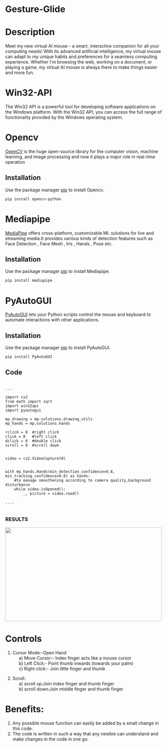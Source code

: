 # Gesture-Glide

# Description
 Meet my new virtual AI mouse - a smart, interactive companion for all your computing needs!
 With its advanced artificial intelligence, my virtual mouse can adapt to my unique habits and preferences for a seamless computing experience.
 Whether I'm browsing the web, working on a document, or playing a game, my virtual AI mouse is always there to make things easier and more fun.

# Win32-API

The Win32 API is a powerful tool for developing software applications on the Windows platform.
With the Win32 API, you can access the full range of functionality provided by the Windows operating system.



# Opencv


[OpenCV](https://opencv.org/) is the huge open-source library for the computer vision, machine learning, and image processing and now it plays a major role in real-time operation

## Installation

Use the package manager [pip](https://pip.pypa.io/en/stable/) to install Opencv.

```bash
pip install opencv-python
```


# Mediapipe

[MediaPipe](https://google.github.io/mediapipe/) offers cross-platform, customizable ML solutions for live and streaming media.It provides various kinds of detection features such as Face Detection , Face Mesh , Iris , Hands , Pose etc.

## Installation

Use the package manager [pip](https://pip.pypa.io/en/stable/) to install Mediapipe.

```bash
pip install mediapipe
```

# PyAutoGUI



[PyAutoGUI](https://pyautogui.readthedocs.io/en/latest/) lets your Python scripts control the mouse and keyboard to automate interactions with other applications.
## Installation

Use the package manager [pip](https://pip.pypa.io/en/stable/) to install PyAutoGUI.

```bash
pip install PyAutoGUI
```




<!-- # NumPy


[NumPy](https://numpy.org/) is the fundamental package for scientific computing in Python. It is a Python library that provides a multidimensional array object, various derived objects (such as masked arrays and matrices), and an assortment of routines for fast operations on arrays, including mathematical, logical, shape manipulation, sorting, selecting, I/O, discrete Fourier transforms, basic linear algebra, basic statistical operations, random simulation and much more.
## Installation

Use the package manager [pip](https://pip.pypa.io/en/stable/) to install NumPy.

```bash
pip install numpy
``` -->
<!-- # Pycaw


[Pycaw](https://github.com/AndreMiras/pycaw) is the library for audio controls

## Installation

Use the package manager [pip](https://pip.pypa.io/en/stable/) to install Pycaw.

```bash
pip install pycaw
``` -->


## Code

```

...

import cv2
from math import sqrt
import win32api
import pyautogui

mp_drawing = mp.solutions.drawing_utils
mp_hands = mp.solutions.hands

rclick = 0  #right click
click = 0   #left click
dclick = 0  #double click
scroll = 0  #scroll down


video = cv2.VideoCapture(0)


with mp_hands.Hands(min_detection_confidence=0.8, min_tracking_confidence=0.8) as hands:
    #to manage smoothening according to camera quality,background disturbance
    while video.isOpened():
        _, picture = video.read()
        
....
        
```

### RESULTS
<img src="https://i.ytimg.com/vi/iBwMi9iDZmQ/maxresdefault.jpg" width="500" height="300">



# Controls


1) Cursor Mode:-Open Hand<br/>
    &nbsp;&nbsp;&nbsp;&nbsp;&nbsp;a) Move Cursor:- Index finger acts like a mouse cursor<br/>
    &nbsp;&nbsp;&nbsp;&nbsp;&nbsp;b) Left Click:-  Point thumb inwards (towards your palm)<br/>
    &nbsp;&nbsp;&nbsp;&nbsp;&nbsp;c) Right click:- Join little finger and thumb
    


3) Scroll:<br/>
 &nbsp;&nbsp;&nbsp;&nbsp;&nbsp;a) scroll up:Join index finger and thumb finger<br/>
 &nbsp;&nbsp;&nbsp;&nbsp;&nbsp;b) scroll down:Join middle finger and thumb finger<br/>
 
# Benefits:
1) Any possible mouse function can easily be added by a small change in this code.
2) The code is written in such a way that any newbie can understand and make changes in the code in one go.
 
<!-- ## 🔗LINK TO THE VIDEO

https://drive.google.com/file/d/1bTrFoFH_yenro0C8AjXu9_BQFtGJy3Gg/view?usp=sharing -->
